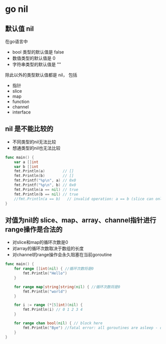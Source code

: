 # go nil

## 默认值 nil
在go语言中  
- bool 类型的默认值是 false
- 数值类型的默认值是 0
- 字符串类型的默认值是 ""

除此以外的类型默认值都是 nil， 包括
- 指针
- slice
- map
- function
- channel
- interface

## nil 是不能比较的
- 不同类型的nil无法比较
- 想通类型的nil也无法比较

```go
func main() {
	var a []int
	var b []int
	fmt.Println(a)        // []
	fmt.Println(b)        // []
	fmt.Printf("%p\n", a) // 0x0
	fmt.Printf("%p\n", b) // 0x0
	fmt.Println(a == nil) // true
	fmt.Println(b == nil) // true
	//fmt.Println(a == b)   // invalid operation: a == b (slice can only be compared to nil)
}
```

## 对值为nil的 slice、map、array、channel指针进行range操作是合法的
- 对slice和map的循环次数是0
- 对array的循环次数取决于数组的长度
- 对channel的range操作会永久阻塞在当前goroutine

```go
func main() {
	for range []int(nil) { //循环次数将是0
		fmt.Println("Hello")
	}

	for range map[string]string(nil) { //循环次数将是0
		fmt.Println("world")
	}

	for i := range (*[5]int)(nil) {
		fmt.Println(i) // 0 1 2 3 4
	}

	for range chan bool(nil) { // block here
		fmt.Println("Bye") //fatal error: all goroutines are asleep - deadlock!
	}
}
```